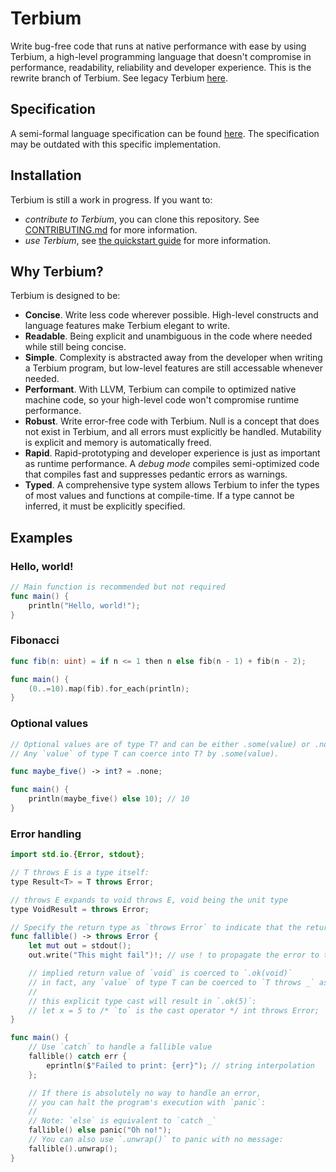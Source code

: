 # Terbium

Write bug-free code that runs at native performance with ease by using Terbium, a high-level programming language that doesn't compromise in performance, readability, reliability and developer experience. 
This is the rewrite branch of Terbium. See legacy Terbium [here](https://github.com/TerbiumLang/Terbium/tree/legacy).

## Specification

A semi-formal language specification can be found [here](https://jay3332.gitbook.io/terbium/spec). The specification may be outdated with this specific implementation.

## Installation

Terbium is still a work in progress. If you want to:

* *contribute to Terbium*, you can clone this repository. See [CONTRIBUTING.md](https://github.com/terbium-lang/terbium/blob/main/CONTRIBUTING.md) for more information.
* *use Terbium*, see [the quickstart guide](https://terbium-lilac.vercel.app/docs/quickstart) for more information.

## Why Terbium?

Terbium is designed to be:

* **Concise**. Write less code wherever possible. High-level constructs and language features make Terbium elegant to write.
* **Readable**. Being explicit and unambiguous in the code where needed while still being concise.
* **Simple**. Complexity is abstracted away from the developer when writing a Terbium program, but low-level features are still accessable whenever needed.
* **Performant**. With LLVM, Terbium can compile to optimized native machine code, so your high-level code won't compromise runtime performance.
* **Robust**. Write error-free code with Terbium. Null is a concept that does not exist in Terbium, and all errors must explicitly be handled. Mutability is explicit and memory is automatically freed.
* **Rapid**. Rapid-prototyping and developer experience is just as important as runtime performance. A *debug mode* compiles semi-optimized code that compiles fast and suppresses pedantic errors as warnings.
* **Typed**. A comprehensive type system allows Terbium to infer the types of most values and functions at compile-time. If a type cannot be inferred, it must be explicitly specified.

## Examples

### Hello, world!

```swift
// Main function is recommended but not required
func main() {
    println("Hello, world!");
}
```

### Fibonacci

```swift
func fib(n: uint) = if n <= 1 then n else fib(n - 1) + fib(n - 2);

func main() {
    (0..=10).map(fib).for_each(println);
}
```

### Optional values

```swift
// Optional values are of type T? and can be either .some(value) or .none
// Any `value` of type T can coerce into T? by .some(value).

func maybe_five() -> int? = .none;

func main() {
    println(maybe_five() else 10); // 10
}
```
### Error handling

```swift
import std.io.{Error, stdout};

// T throws E is a type itself:
type Result<T> = T throws Error;

// throws E expands to void throws E, void being the unit type
type VoidResult = throws Error;

// Specify the return type as `throws Error` to indicate that the return value might fail
func fallible() -> throws Error {
    let mut out = stdout();
    out.write("This might fail")!; // use ! to propagate the error to the function

    // implied return value of `void` is coerced to `.ok(void)`
    // in fact, any `value` of type T can be coerced to `T throws _` as `.ok(value)`
    //
    // this explicit type cast will result in `.ok(5)`:
    // let x = 5 to /* `to` is the cast operator */ int throws Error;
}

func main() {
    // Use `catch` to handle a fallible value
    fallible() catch err {
        eprintln($"Failed to print: {err}"); // string interpolation
    };

    // If there is absolutely no way to handle an error,
    // you can halt the program's execution with `panic`:
    //
    // Note: `else` is equivalent to `catch _`
    fallible() else panic("Oh no!");
    // You can also use `.unwrap()` to panic with no message:
    fallible().unwrap();
}
```
